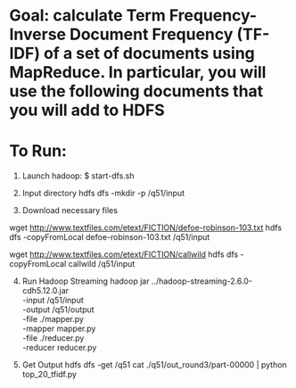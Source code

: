 # Goal: calculate Term Frequency-Inverse Document Frequency (TF-IDF) of a set of documents using MapReduce. In particular, you will use the following documents that you will add to HDFS

# To Run:
1. Launch hadoop: 
$ start-dfs.sh

2. Input directory
hdfs dfs -mkdir -p /q51/input

3. Download necessary files 

wget http://www.textfiles.com/etext/FICTION/defoe-robinson-103.txt
hdfs dfs -copyFromLocal defoe-robinson-103.txt /q51/input

wget http://www.textfiles.com/etext/FICTION/callwild
hdfs dfs -copyFromLocal callwild /q51/input

4. Run Hadoop Streaming
hadoop jar ../hadoop-streaming-2.6.0-cdh5.12.0.jar \
-input /q51/input \
-output /q51/output \
-file ./mapper.py \
-mapper mapper.py \
-file ./reducer.py \
-reducer reducer.py

5. Get Output
hdfs dfs -get /q51
cat ./q51/out_round3/part-00000 | python top_20_tfidf.py
